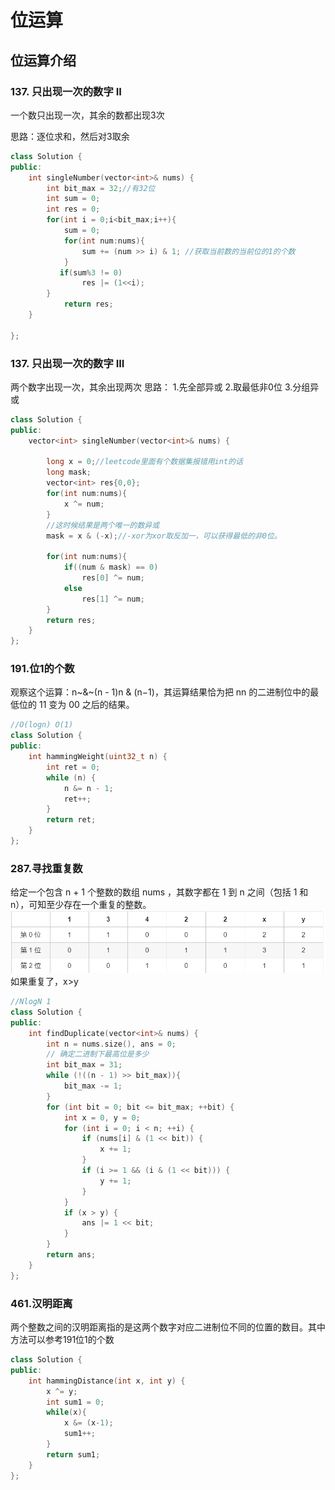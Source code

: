 # 位运算
## 位运算介绍
### 137. 只出现一次的数字 II
一个数只出现一次，其余的数都出现3次

思路：逐位求和，然后对3取余
```cpp
class Solution {
public:
    int singleNumber(vector<int>& nums) {
        int bit_max = 32;//有32位
        int sum = 0;
        int res = 0;
        for(int i = 0;i<bit_max;i++){
            sum = 0;
            for(int num:nums){
                sum += (num >> i) & 1; //获取当前数的当前位的1的个数
            }
           if(sum%3 != 0)
                res |= (1<<i);
        }
            return res;
    }

};
```
### 137. 只出现一次的数字 III
两个数字出现一次，其余出现两次
思路：
1.先全部异或
2.取最低非0位
3.分组异或
```cpp
class Solution {
public:
    vector<int> singleNumber(vector<int>& nums) {

        long x = 0;//leetcode里面有个数据集报错用int的话
        long mask;
        vector<int> res{0,0};
        for(int num:nums){
            x ^= num;
        }
        //这时候结果是两个唯一的数异或
        mask = x & (-x);//-xor为xor取反加一，可以获得最低的非0位。

        for(int num:nums){
            if((num & mask) == 0)
                res[0] ^= num;
            else
                res[1] ^= num;
        }
        return res;
    }
};
```
### 191.位1的个数
观察这个运算：n~\&~(n - 1)n & (n−1)，其运算结果恰为把 nn 的二进制位中的最低位的 11 变为 00 之后的结果。
```cpp
//O(logn) O(1)
class Solution {
public:
    int hammingWeight(uint32_t n) {
        int ret = 0;
        while (n) {
            n &= n - 1;
            ret++;
        }
        return ret;
    }
};
```

### 287.寻找重复数
给定一个包含 n + 1 个整数的数组 nums ，其数字都在 1 到 n 之间（包括 1 和 n），可知至少存在一个重复的整数。
![寻找重复数](image/287.PNG)
如果重复了，x>y
```cpp
//NlogN 1
class Solution {
public:
    int findDuplicate(vector<int>& nums) {
        int n = nums.size(), ans = 0;
        // 确定二进制下最高位是多少
        int bit_max = 31;
        while (!((n - 1) >> bit_max)){
            bit_max -= 1;
        }
        for (int bit = 0; bit <= bit_max; ++bit) {
            int x = 0, y = 0;
            for (int i = 0; i < n; ++i) {
                if (nums[i] & (1 << bit)) {
                    x += 1;
                }
                if (i >= 1 && (i & (1 << bit))) {
                    y += 1;
                }
            }
            if (x > y) {
                ans |= 1 << bit;
            }
        }
        return ans;
    }
};
```

### 461.汉明距离
两个整数之间的汉明距离指的是这两个数字对应二进制位不同的位置的数目。其中方法可以参考191位1的个数
```cpp
class Solution {
public:
    int hammingDistance(int x, int y) {
        x ^= y;
        int sum1 = 0;
        while(x){
            x &= (x-1);
            sum1++;
        }
        return sum1;
    }
};
```